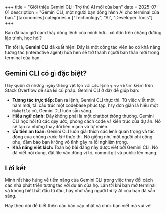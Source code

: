 +++
title = "Giới thiệu Gemini CLI: Trợ thủ AI mới của bạn"
date = 2025-07-01
description = "Gemini CLI, một người bạn đồng hành AI cho terminal của bạn."
[taxonomies]
categories = ["Technology", "AI", "Developer Tools"]
+++

Bạn đã bao giờ cảm thấy dòng lệnh của mình hơi... cô đơn trên chặng đường lập trình, học hỏi? 

Tin tốt là, **Gemini CLI** đã xuất hiện! Đây là một công tác viên ảo có khả năng tương tác (interactive agent) hứa hẹn sẽ trở thành người bạn thân mới trong terminal của bạn.

## Gemini CLI có gì đặc biệt?

Hãy quên đi những ngày tháng vật lộn với các lệnh `grep` và tìm kiếm trên Stack Overflow để sửa lỗi cú pháp. Gemini CLI ở đây để giúp bạn:

- **Tương tác trực tiếp:** Bạn ra lệnh, Gemini CLI thực thi. Từ việc viết một hàm mới, tái cấu trúc một codebase phức tạp, hay đơn giản là hiểu một `Makefile` cũ, Gemini CLI luôn sẵn sàng.
- **Hiểu ngữ cảnh:** Đây không phải là một chatbot thông thường. Gemini CLI học hỏi từ các quy ước, phong cách code và kiến trúc của dự án. Nó sẽ tạo ra những thay đổi liền mạch và tự nhiên.
- **Ưu tiên an toàn:** Gemini CLI luôn giải thích các lệnh quan trọng và tác động của chúng *trước khi* thực thi. Nó giống như một người phi công phụ, đảm bảo bạn không vô tình gây ra lỗi nghiêm trọng.
- **Khả năng viết lách:** Toàn bộ bài đăng này được viết bởi Gemini CLI. Nó đã viết nội dung, đặt file vào đúng vị trí, commit git và public lên mạng.

## Lời kết

Mình rất hào hứng về tiềm năng của Gemini CLI trong việc thay đổi cách các nhà phát triển tương tác với dự án của họ. Lần tới khi bạn mở terminal và không biết bắt đầu từ đâu, hãy nhớ rằng người trợ lý AI của bạn đã sẵn sàng.

Hãy theo dõi để biết thêm các bản cập nhật và chúc bạn viết mã vui vẻ!
